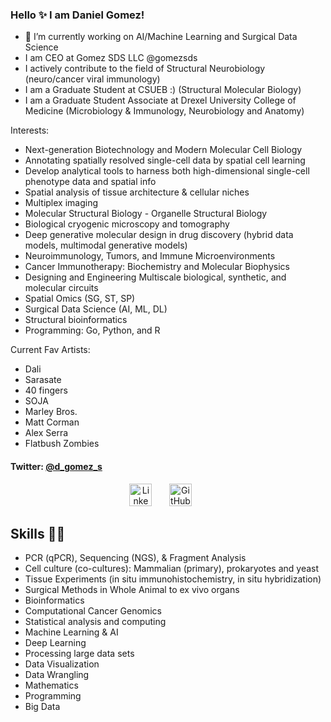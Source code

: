 ### Hello ✨  I am Daniel Gomez!

- 🔭 I’m currently working on AI/Machine Learning and Surgical Data Science
- I am CEO at Gomez SDS LLC @gomezsds
- I actively contribute to the field of Structural Neurobiology (neuro/cancer viral immunology)
- I am a Graduate Student at CSUEB :) (Structural Molecular Biology)
- I am a Graduate Student Associate at Drexel University College of Medicine (Microbiology & Immunology, Neurobiology and Anatomy)


Interests:
- Next-generation Biotechnology and Modern Molecular Cell Biology
- Annotating spatially resolved single-cell data by spatial cell learning
- Develop analytical tools to harness both high-dimensional single-cell phenotype data and spatial info
- Spatial analysis of tissue architecture & cellular niches
- Multiplex imaging
- Molecular Structural Biology - Organelle Structural Biology
- Biological cryogenic microscopy and tomography 
- Deep generative molecular design in drug discovery (hybrid data models, multimodal generative models)
- Neuroimmunology, Tumors, and Immune Microenvironments
- Cancer Immunotherapy: Biochemistry and Molecular Biophysics
- Designing and Engineering Multiscale biological, synthetic, and molecular circuits
- Spatial Omics (SG, ST, SP)
- Surgical Data Science (AI, ML, DL)
- Structural bioinformatics
- Programming: Go, Python, and R 

Current Fav Artists:
- Dali
- Sarasate
- 40 fingers
- SOJA
- Marley Bros.
- Matt Corman
- Alex Serra
- Flatbush Zombies


#### Twitter: [@d_gomez_s](https://twitter.com/d_gomez_s) 

<html>
	<head>
	</head>
<p align="center">
	<a id="footer"><a src="https://github.com/djg-s/djg-s.github.io/blob/main/images_for_readme/dreams.gif?raw=true" width="75%" height="auto"/></a>
</p>
<p align="center">
  <a href="https://www.linkedin.com/in/daniel-gomez-santos/"><img width="36px" alt="Linkedln" title="Linkedln" src="https://github.com/djg-s/djg-s.github.io/blob/main/images_for_readme/linkedln_logo_retry.png?raw=true" /></a>
  &#8287;&#8287;&#8287;&#8287;&#8287;
  <a href="https://github.com/djg-s"><img width="36px" alt="GitHub Homepage" title="GitHub Homepage" src="https://github.com/djg-s/djg-s.github.io/blob/main/images_for_readme/github_icon_blue.png?raw=true"/></a>
  &#8287;&#8287;&#8287;&#8287;&#8287;
</p>
	<h2>Skills &#x1F468;&#x200D;&#x1F4BB;</h2>

- PCR (qPCR), Sequencing (NGS), & Fragment Analysis
- Cell culture (co-cultures): Mammalian (primary), prokaryotes and yeast 
- Tissue Experiments (in situ immunohistochemistry, in situ hybridization)
- Surgical Methods in Whole Animal to ex vivo organs
- Bioinformatics
- Computational Cancer Genomics 
- Statistical analysis and computing
- Machine Learning & AI
- Deep Learning
- Processing large data sets
- Data Visualization
- Data Wrangling
- Mathematics
- Programming
- Big Data
	
</html>

